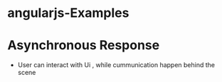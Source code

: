 # angularjs-Examples

# Asynchronous Response
- User can interact with Ui , while cummunication happen behind the scene
